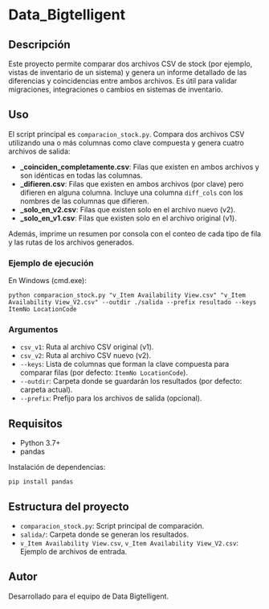 # Data_Bigtelligent

## Descripción

Este proyecto permite comparar dos archivos CSV de stock (por ejemplo, vistas de inventario de un sistema) y genera un informe detallado de las diferencias y coincidencias entre ambos archivos. Es útil para validar migraciones, integraciones o cambios en sistemas de inventario.

## Uso

El script principal es `comparacion_stock.py`. Compara dos archivos CSV utilizando una o más columnas como clave compuesta y genera cuatro archivos de salida:

- **<prefix>_coinciden_completamente.csv**: Filas que existen en ambos archivos y son idénticas en todas las columnas.
- **<prefix>_difieren.csv**: Filas que existen en ambos archivos (por clave) pero difieren en alguna columna. Incluye una columna `diff_cols` con los nombres de las columnas que difieren.
- **<prefix>_solo_en_v2.csv**: Filas que existen solo en el archivo nuevo (v2).
- **<prefix>_solo_en_v1.csv**: Filas que existen solo en el archivo original (v1).

Además, imprime un resumen por consola con el conteo de cada tipo de fila y las rutas de los archivos generados.

### Ejemplo de ejecución

En Windows (cmd.exe):

```
python comparacion_stock.py "v_Item Availability View.csv" "v_Item Availability View_V2.csv" --outdir ./salida --prefix resultado --keys ItemNo LocationCode
```

### Argumentos

- `csv_v1`: Ruta al archivo CSV original (v1).
- `csv_v2`: Ruta al archivo CSV nuevo (v2).
- `--keys`: Lista de columnas que forman la clave compuesta para comparar filas (por defecto: `ItemNo LocationCode`).
- `--outdir`: Carpeta donde se guardarán los resultados (por defecto: carpeta actual).
- `--prefix`: Prefijo para los archivos de salida (opcional).

## Requisitos

- Python 3.7+
- pandas

Instalación de dependencias:

```
pip install pandas
```

## Estructura del proyecto

- `comparacion_stock.py`: Script principal de comparación.
- `salida/`: Carpeta donde se generan los resultados.
- `v_Item Availability View.csv`, `v_Item Availability View_V2.csv`: Ejemplo de archivos de entrada.

## Autor

Desarrollado para el equipo de Data Bigtelligent.
